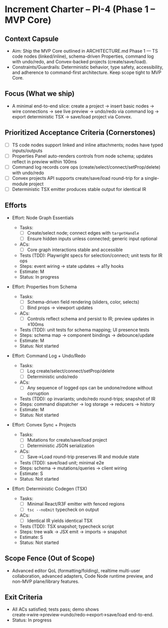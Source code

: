 # Increment Charter – PI-4 (Phase 1 – MVP Core)

## Context Capsule

- Aim: Ship the MVP Core outlined in ARCHITECTURE.md Phase 1 — TS code nodes (linked/inline), schema-driven Properties, command log with undo/redo, and Convex-backed projects (create/save/load).
- Constraints/Guardrails: Deterministic behavior, type safety, accessibility, and adherence to command-first architecture. Keep scope tight to MVP Core.

## Focus (What we ship)

- A minimal end-to-end slice: create a project → insert basic nodes → wire connections → see live preview → undo/redo via command log → export deterministic TSX → save/load project via Convex.

## Prioritized Acceptance Criteria (Cornerstones)

- [ ] TS code nodes support linked and inline attachments; nodes have typed inputs/outputs
- [ ] Properties Panel auto-renders controls from node schema; updates reflect in preview within 100ms
- [ ] Command log records core ops (create/select/connect/setProp/delete) with undo/redo
- [ ] Convex projects API supports create/save/load round-trip for a single-module project
- [ ] Deterministic TSX emitter produces stable output for identical IR

## Efforts

- Effort: Node Graph Essentials

  - Tasks:
    - [ ] Create/select node; connect edges with `targetHandle`
    - [ ] Ensure hidden inputs unless connected; generic input optional
  - ACs:
    - [ ] Core graph interactions stable and accessible
  - Tests (TDD): Playwright specs for selection/connect; unit tests for IR ops
  - Steps: event wiring → state updates → a11y hooks
  - Estimate: M
  - Status: In progress

- Effort: Properties from Schema

  - Tasks:
    - [ ] Schema-driven field rendering (sliders, color, selects)
    - [ ] Bind props → viewport updates
  - ACs:
    - [ ] Controls reflect schema and persist to IR; preview updates in ≤100ms
  - Tests (TDD): unit tests for schema mapping; UI presence tests
  - Steps: schema map → component bindings → debounce/update
  - Estimate: M
  - Status: Not started

- Effort: Command Log + Undo/Redo

  - Tasks:
    - [ ] Log create/select/connect/setProp/delete
    - [ ] Deterministic undo/redo
  - ACs:
    - [ ] Any sequence of logged ops can be undone/redone without corruption
  - Tests (TDD): op invariants; undo/redo round-trips; snapshot of IR
  - Steps: command dispatcher → log storage → reducers → history
  - Estimate: M
  - Status: Not started

- Effort: Convex Sync + Projects

  - Tasks:
    - [ ] Mutations for create/save/load project
    - [ ] Deterministic JSON serialization
  - ACs:
    - [ ] Save→Load round-trip preserves IR and module state
  - Tests (TDD): save/load unit; minimal e2e
  - Steps: schema → mutations/queries → client wiring
  - Estimate: S
  - Status: Not started

- Effort: Deterministic Codegen (TSX)

  - Tasks:
    - [ ] Minimal React/R3F emitter with fenced regions
    - [ ] `tsc --noEmit` typecheck on output
  - ACs:
    - [ ] Identical IR yields identical TSX
  - Tests (TDD): TSX snapshot; typecheck script
  - Steps: tree walk → JSX emit → imports → snapshot
  - Estimate: S
  - Status: Not started

## Scope Fence (Out of Scope)

- Advanced editor QoL (formatting/folding), realtime multi-user collaboration, advanced adapters, Code Node runtime preview, and non-MVP plane/library features.

## Exit Criteria

- All ACs satisfied; tests pass; demo shows create→wire→preview→undo/redo→export→save/load end-to-end.
- Status: In progress
